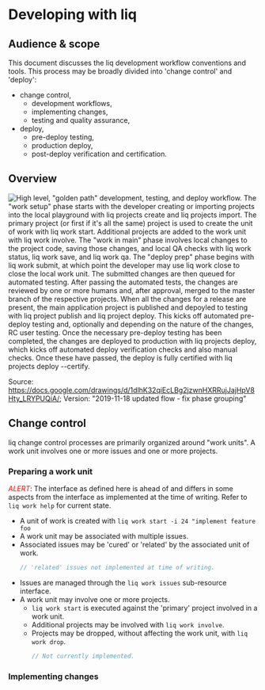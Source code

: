 # Developing with liq

## Audience & scope

This document discusses the liq development workflow conventions and tools. This process may be broadly divided into 'change control' and 'deploy':

* change control,
  * development workflows,
  * implementing changes,
  * testing and quality assurance,
* deploy,
  * pre-deploy testing,
  * production deploy,
  * post-deploy verification and certification.

## Overview

![High level, "golden path" development, testing, and deploy workflow. The "work setup" phase starts with the developer creating or importing projects into the local playground with `liq projects create` and `liq projects import`. The primary project (or first if it's all the same) project is used to create the unit of work with `liq work start`. Additional projects are added to the work unit with `liq work involve`. The "work in main" phase involves local changes to the project code, saving those changes, and local QA checks with `liq work status`, `liq work save`, and `liq work qa`. The "deploy prep" phase begins with `liq work submit`, at which point the developer may use `liq work close` to close the local work unit. The submitted changes are then queued for automated testing. After passing the automated tests, the changes are reviewed by one or more humans and, after approval, merged to the `master` branch of the respective projects. When all the changes for a release are present, the main application project is published and depoyled to testing with `liq project publish` and `liq project deploy`. This kicks off automated pre-deploy testing and, optionally and depending on the nature of the changes, RC user testing. Once the necessary pre-deploy testing has been completed, the changes are deployed to production with `liq projects deploy`, which kicks off automated deploy verification checks and also manual checks. Once these have passed, the deploy is fully certified with `liq projects deploy --certify`.](./liq%20Change%20Control%20Flow.svg)

Source: https://docs.google.com/drawings/d/1dlhK32qiEcLBg2jzwnHXRRujJajHpV8Hty_LRYPUQiA/; Version: "2019-11-18 updated flow - fix phase grouping"

## Change control

liq change control processes are primarily organized around "work units". A work unit involves one or more issues and one or more projects.

### Preparing a work unit

<span style="color: red">*ALERT*</span>: The interface as defined here is ahead of and differs in some aspects from the interface as implemented at the time of writing. Refer to `liq work help` for current state.

* A unit of work is created with
  `liq work start -i 24 "implement feature foo`
* A work unit may be associated with multiple issues.
* Associated issues may be 'cured' or 'related' by the associated unit of work.
  ```js
  // 'related' issues not implemented at time of writing.
  ```
* Issues are managed through the `liq work issues` sub-resource interface.
* A work unit may involve one or more projects.
  * `liq work start` is executed against the 'primary' project involved in a work unit.
  * Additional projects may be involved with `liq work involve`.
  * Projects may be dropped, without affecting the work unit, with `liq work drop`.
    ```js
    // Not currently implemented.
    ```

### Implementing changes
